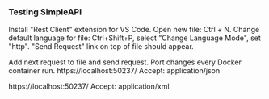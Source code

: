 ﻿### Testing SimpleAPI

Install "Rest Client" extension for VS Code.
Open new file: Ctrl + N.
Change default language for file: Ctrl+Shift+P, select "Change Language Mode", set "http". 
"Send Request" link on top of file should appear.

Add next request to file and send request. Port changes every Docker container run.
https://localhost:50237/
Accept: application/json

https://localhost:50237/
Accept: application/xml


